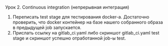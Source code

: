 Урок 2. Continuous integration (непрерывная интеграция)
1) Переписать test stage для тестирования docker-а.
Достаточно проверить, что docker контейнер на базе нашего собранного образа в предыдущей job запускается.
2) Прислать ссылку на gitlab_ci.yaml либо скриншот gitlab_ci.yaml test stage и скриншот успешно отработанной job-ы test.
